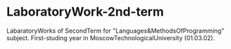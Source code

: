 # LaboratoryWork-2nd-term
LabaratoryWorks of SecondTerm for "Languages&amp;MethodsOfProgramming" subject. First-studing year in MoscowTechnologicalUniversity (01.03.02).
